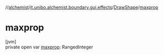 //[alchemist](../../../index.md)/[it.unibo.alchemist.boundary.gui.effects](../index.md)/[DrawShape](index.md)/[maxprop](maxprop.md)

# maxprop

[jvm]\
private open var [maxprop](maxprop.md): RangedInteger
